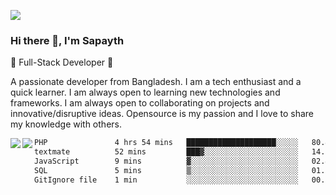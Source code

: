 <!-- **sapayth/sapayth** is a ✨ _special_ ✨ repository because its `README.md` (this file) appears on your GitHub profile.

Here are some ideas to get you started:

- 🔭 I’m currently working on ...
- 🌱 I’m currently learning ...
- 👯 I’m looking to collaborate on ...
- 🤔 I’m looking for help with ...
- 💬 Ask me about ...
- 📫 How to reach me: ...
- 😄 Pronouns: ...
- ⚡ Fun fact: ...
-->
![](https://user-images.githubusercontent.com/74038190/226190894-18e959ba-d458-4a94-ac44-790190f2a947.gif)
### Hi there 👋, I'm Sapayth

🚀 Full-Stack Developer 🚀

A passionate developer from Bangladesh. I am a tech enthusiast and a quick learner. I am always open to learning new technologies and frameworks. I am always open to collaborating on projects and innovative/disruptive ideas. Opensource is my passion and I love to share my knowledge with others.

<div>
<a href="https://github.com/sapayth/github-readme-stats">
  <img align="left" src="https://github-readme-stats.vercel.app/api?username=sapayth&show_icons=true&count_private=true" />
</a>
<a href="https://github.com/sapayth/github-readme-stats">
  <img align="left" src="https://github-readme-stats.vercel.app/api/top-langs/?username=sapayth" />
</a>
</div>
<!--START_SECTION:waka-->

```txt
PHP               4 hrs 54 mins   ████████████████████░░░░░   80.48 %
textmate          52 mins         ███▓░░░░░░░░░░░░░░░░░░░░░   14.34 %
JavaScript        9 mins          ▓░░░░░░░░░░░░░░░░░░░░░░░░   02.48 %
SQL               5 mins          ▒░░░░░░░░░░░░░░░░░░░░░░░░   01.39 %
GitIgnore file    1 min           ░░░░░░░░░░░░░░░░░░░░░░░░░   00.54 %
```

<!--END_SECTION:waka-->
